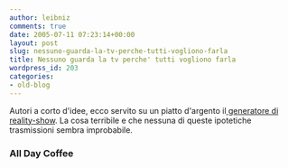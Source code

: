```yaml
---
author: leibniz
comments: true
date: 2005-07-11 07:23:14+00:00
layout: post
slug: nessuno-guarda-la-tv-perche-tutti-vogliono-farla
title: Nessuno guarda la tv perche' tutti vogliono farla
wordpress_id: 203
categories:
- old-blog
---
```


Autori a corto d'idee, ecco servito su un piatto d'argento il[ generatore di reality-show](http://www.alldaycoffee.net/toys/reality.php). La cosa terribile e che nessuna di queste ipotetiche trasmissioni sembra improbabile.  



### All Day Coffee

